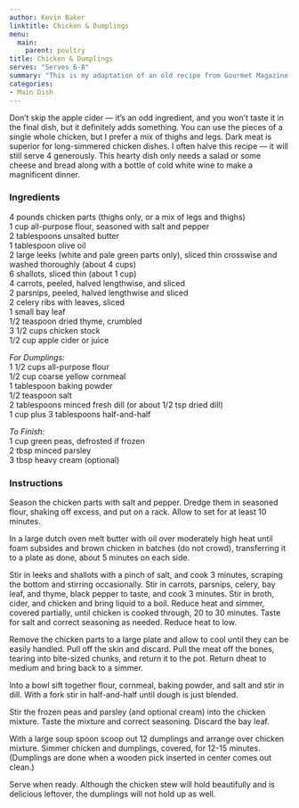```yaml
---
author: Kevin Baker
linktitle: Chicken & Dumplings
menu:
  main:
    parent: poultry
title: Chicken & Dumplings
serves: "Serves 6-8"
summary: "This is my adaptation of an old recipe from Gourmet Magazine, and it’s the best version of chicken and dumplings that I know. The stew is rich and flavorful, and the dumplings are light and fluffy with a slight bite from the addition of cornmeal. It’s just perfect. "
categories:
- Main Dish
---
```

Don’t skip the apple cider — it’s an odd ingredient, and you won’t taste it in the final dish, but it definitely adds something.  You can use the pieces of a single whole chicken, but I prefer a mix of thighs and legs. Dark meat is superior for long-simmered chicken dishes.  I often halve this recipe — it will still serve 4 generously. This hearty dish only needs a salad or some cheese and bread along with a bottle of cold white wine to make a magnificent dinner.

### Ingredients

<div class="ingredient-list">

4 pounds chicken parts (thighs only, or a mix of legs and thighs)  
1 cup all-purpose flour, seasoned with salt and pepper  
2 tablespoons unsalted butter  
1 tablespoon olive oil  
2 large leeks (white and pale green parts only), sliced thin crosswise and washed thoroughly (about 4 cups)  
6 shallots, sliced thin (about 1 cup)  
4 carrots, peeled, halved lengthwise, and sliced  
2 parsnips, peeled, halved lengthwise and sliced  
2 celery ribs with leaves, sliced  
1 small bay leaf  
1/2 teaspoon dried thyme, crumbled  
3 1/2 cups chicken stock  
1/2 cup apple cider or juice  

*For Dumplings:*  
1 1/2 cups all-purpose flour  
1/2 cup coarse yellow cornmeal   
1 tablespoon baking powder  
1/2 teaspoon salt  
2 tablespoons minced fresh dill (or about 1/2 tsp dried dill)  
1 cup plus 3 tablespoons half-and-half  

*To Finish:*  
1 cup green peas, defrosted if frozen  
2 tbsp minced parsley  
3 tbsp heavy cream (optional)  

</div>

### Instructions

Season the chicken parts with salt and pepper. Dredge them in seasoned flour, shaking off excess, and put on a rack. Allow to set for at least 10 minutes.

In a large dutch oven melt butter with oil over moderately high heat until foam subsides and brown chicken in batches (do not crowd), transferring it to a plate as done, about 5 minutes on each side. 

Stir in leeks and shallots with a pinch of salt, and cook 3 minutes, scraping the bottom and stirring occasionally. Stir in carrots, parsnips, celery, bay leaf, and thyme, black pepper to taste, and cook 3 minutes. Stir in broth, cider, and chicken and bring liquid to a boil. Reduce heat and simmer, covered partially, until chicken is cooked through, 20 to 30 minutes. Taste for salt and correct seasoning as needed. Reduce heat to low. 

Remove the chicken parts to a large plate and allow to cool until they can be easily handled. Pull off the skin and discard. Pull the meat off the bones, tearing into bite-sized chunks, and return it to the pot. Return dheat to medium and bring back to a simmer. 

Into a bowl sift together flour, cornmeal, baking powder, and salt and stir in dill. With a fork stir in half-and-half until dough is just blended. 

Stir the frozen peas and parsley (and optional cream) into the chicken mixture. Taste the mixture and correct seasoning. Discard the bay leaf. 

With a large soup spoon scoop out 12 dumplings and arrange over chicken mixture. Simmer chicken and dumplings, covered, for 12-15 minutes. (Dumplings are done when a wooden pick inserted in center comes out clean.)  

Serve when ready. Although the chicken stew will hold beautifully and is delicious leftover, the dumplings will not hold up as well.